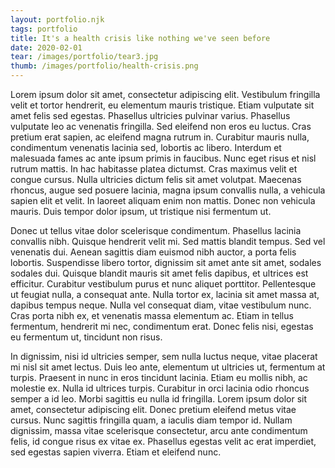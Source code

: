 ```yaml
---
layout: portfolio.njk
tags: portfolio
title: It's a health crisis like nothing we've seen before
date: 2020-02-01
tear: /images/portfolio/tear3.jpg
thumb: /images/portfolio/health-crisis.png
---
```


Lorem ipsum dolor sit amet, consectetur adipiscing elit. Vestibulum fringilla velit et tortor hendrerit, eu elementum mauris tristique. Etiam vulputate sit amet felis sed egestas. Phasellus ultricies pulvinar varius. Phasellus vulputate leo ac venenatis fringilla. Sed eleifend non eros eu luctus. Cras pretium erat sapien, ac eleifend magna rutrum in. Curabitur mauris nulla, condimentum venenatis lacinia sed, lobortis ac libero. Interdum et malesuada fames ac ante ipsum primis in faucibus. Nunc eget risus et nisl rutrum mattis. In hac habitasse platea dictumst. Cras maximus velit et congue cursus. Nulla ultricies dictum felis sit amet volutpat. Maecenas rhoncus, augue sed posuere lacinia, magna ipsum convallis nulla, a vehicula sapien elit et velit. In laoreet aliquam enim non mattis. Donec non vehicula mauris. Duis tempor dolor ipsum, ut tristique nisi fermentum ut.

Donec ut tellus vitae dolor scelerisque condimentum. Phasellus lacinia convallis nibh. Quisque hendrerit velit mi. Sed mattis blandit tempus. Sed vel venenatis dui. Aenean sagittis diam euismod nibh auctor, a porta felis lobortis. Suspendisse libero tortor, dignissim sit amet ante sit amet, sodales sodales dui. Quisque blandit mauris sit amet felis dapibus, et ultrices est efficitur. Curabitur vestibulum purus et nunc aliquet porttitor. Pellentesque ut feugiat nulla, a consequat ante. Nulla tortor ex, lacinia sit amet massa at, dapibus tempus neque. Nulla vel consequat diam, vitae vestibulum nunc. Cras porta nibh ex, et venenatis massa elementum ac. Etiam in tellus fermentum, hendrerit mi nec, condimentum erat. Donec felis nisi, egestas eu fermentum ut, tincidunt non risus.

In dignissim, nisi id ultricies semper, sem nulla luctus neque, vitae placerat mi nisl sit amet lectus. Duis leo ante, elementum ut ultricies ut, fermentum at turpis. Praesent in nunc in eros tincidunt lacinia. Etiam eu mollis nibh, ac molestie ex. Nulla id ultrices turpis. Curabitur in orci lacinia odio rhoncus semper a id leo. Morbi sagittis eu nulla id fringilla. Lorem ipsum dolor sit amet, consectetur adipiscing elit. Donec pretium eleifend metus vitae cursus. Nunc sagittis fringilla quam, a iaculis diam tempor id. Nullam dignissim, massa vitae scelerisque consectetur, arcu ante condimentum felis, id congue risus ex vitae ex. Phasellus egestas velit ac erat imperdiet, sed egestas sapien viverra. Etiam et eleifend nunc.
